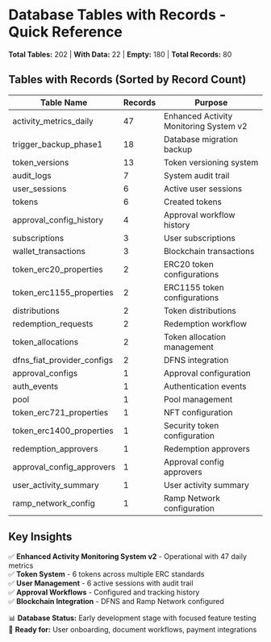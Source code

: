 # Database Tables with Records - Quick Reference

**Total Tables:** 202 | **With Data:** 22 | **Empty:** 180 | **Total Records:** 80

## Tables with Records (Sorted by Record Count)

| Table Name | Records | Purpose |
|------------|---------|---------|
| activity_metrics_daily | 47 | Enhanced Activity Monitoring System v2 |
| trigger_backup_phase1 | 18 | Database migration backup |
| token_versions | 13 | Token versioning system |
| audit_logs | 7 | System audit trail |
| user_sessions | 6 | Active user sessions |
| tokens | 6 | Created tokens |
| approval_config_history | 4 | Approval workflow history |
| subscriptions | 3 | User subscriptions |
| wallet_transactions | 3 | Blockchain transactions |
| token_erc20_properties | 2 | ERC20 token configurations |
| token_erc1155_properties | 2 | ERC1155 token configurations |
| distributions | 2 | Token distributions |
| redemption_requests | 2 | Redemption workflow |
| token_allocations | 2 | Token allocation management |
| dfns_fiat_provider_configs | 2 | DFNS integration |
| approval_configs | 1 | Approval configuration |
| auth_events | 1 | Authentication events |
| pool | 1 | Pool management |
| token_erc721_properties | 1 | NFT configuration |
| token_erc1400_properties | 1 | Security token configuration |
| redemption_approvers | 1 | Redemption approvers |
| approval_config_approvers | 1 | Approval config approvers |
| user_activity_summary | 1 | User activity summary |
| ramp_network_config | 1 | Ramp Network configuration |

## Key Insights

✅ **Enhanced Activity Monitoring System v2** - Operational with 47 daily metrics  
✅ **Token System** - 6 tokens across multiple ERC standards  
✅ **User Management** - 6 active sessions with audit trail  
✅ **Approval Workflows** - Configured and tracking history  
✅ **Blockchain Integration** - DFNS and Ramp Network configured  

📊 **Database Status:** Early development stage with focused feature testing  
🚀 **Ready for:** User onboarding, document workflows, payment integrations
